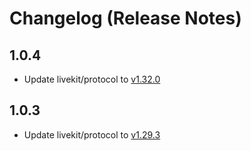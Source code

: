 # Changelog (Release Notes)

## 1.0.4

- Update livekit/protocol to [v1.32.0](https://github.com/livekit/protocol/releases/tag/%40livekit%2Fprotocol%401.32.0)

## 1.0.3

- Update livekit/protocol to [v1.29.3](https://github.com/livekit/protocol/releases/tag/%40livekit%2Fprotocol%401.29.3)
